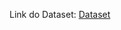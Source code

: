 Link do Dataset: [Dataset](https://drive.google.com/drive/folders/1d80TUVDg5hb7Ym66Mn5R2nisL5dEa6mf?usp=drive_link)
